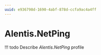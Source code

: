 ```yaml
---
uuid: e936798d-1690-4abf-878d-ccfa9ac4a4ff
---
```



# Alentis.NetPing


<!-- prettier-ignore -->
!!! todo
    Describe *Alentis.NetPing* profile

